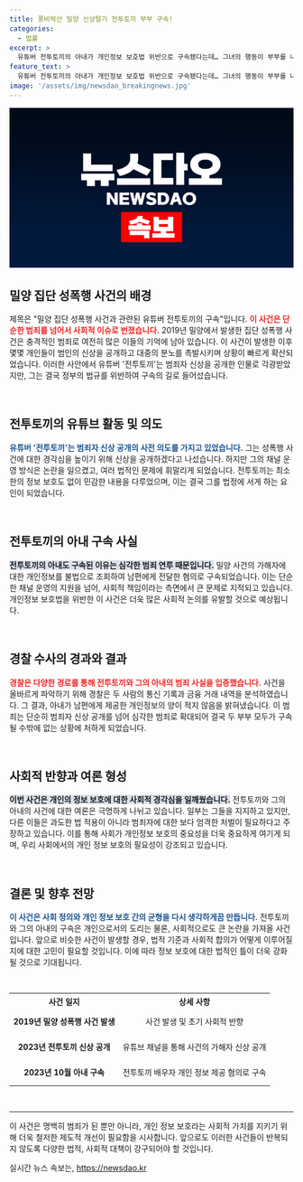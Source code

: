 ```yaml
---
title: 풍비박산 밀양 신상털기 전투토끼 부부 구속!
categories:
  - 법률
excerpt: >
  유튜버 전투토끼의 아내가 개인정보 보호법 위반으로 구속됐다는데… 그녀의 행동이 부부를 나란히 구속의 길로 이끌었다! 이들의 충격적인 비밀이 밝혀졌다!
feature_text: >
  유튜버 전투토끼의 아내가 개인정보 보호법 위반으로 구속됐다는데… 그녀의 행동이 부부를 나란히 구속의 길로 이끌었다! 이들의 충격적인 비밀이 밝혀졌다!
image: '/assets/img/newsdao_breakingnews.jpg'
---
```


<p><img src="/assets/img/newsdao_breakingnews.jpg" alt="koreaapp 속보" /></p>

<h2 data-ke-size="size26">밀양 집단 성폭행 사건의 배경</h2>

<p>제목은 "밀양 집단 성폭행 사건과 관련된 유튜버 전투토끼의 구속"입니다. <b><span style="color: #ee2323;">이 사건은 단순한 범죄를 넘어서 사회적 이슈로 번졌습니다.</span></b> 2019년 밀양에서 발생한 집단 성폭행 사건은 충격적인 범죄로 여전히 많은 이들의 기억에 남아 있습니다. 이 사건이 발생한 이후 몇몇 개인들이 범인의 신상을 공개하고 대중의 분노를 촉발시키며 상황이 빠르게 확산되었습니다. 이러한 사안에서 유튜버 '전투토끼'는 범죄자 신상을 공개한 인물로 각광받았지만, 그는 결국 정부의 법규를 위반하여 구속의 길로 들어섰습니다. </p>

<p data-ke-size="size16">&nbsp;</p> 

<h2 data-ke-size="size26">전투토끼의 유튜브 활동 및 의도</h2>

<p><b><span style="color: #1a5490;">유튜버 '전투토끼'는 범죄자 신상 공개의 사전 의도를 가지고 있었습니다.</span></b> 그는 성폭행 사건에 대한 경각심을 높이기 위해 신상을 공개하겠다고 나섰습니다. 하지만 그의 채널 운영 방식은 논란을 일으켰고, 여러 법적인 문제에 휘말리게 되었습니다. 전투토끼는 최소한의 정보 보호도 없이 민감한 내용을 다루었으며, 이는 결국 그를 법정에 서게 하는 요인이 되었습니다.</p>

<p data-ke-size="size16">&nbsp;</p> 

<h2 data-ke-size="size26">전투토끼의 아내 구속 사실</h2>

<p><b><span style="background-color: #21538527;">전투토끼의 아내도 구속된 이유는 심각한 범죄 연루 때문입니다.</span></b> 밀양 사건의 가해자에 대한 개인정보를 불법으로 조회하여 남편에게 전달한 혐의로 구속되었습니다. 이는 단순한 채널 운영의 지원을 넘어, 사회적 책임이라는 측면에서 큰 문제로 지적되고 있습니다. 개인정보 보호법을 위반한 이 사건은 더욱 많은 사회적 논의를 유발할 것으로 예상됩니다. </p>

<p data-ke-size="size16">&nbsp;</p> 

<h2 data-ke-size="size26">경찰 수사의 경과와 결과</h2>

<p><b><span style="color: #ee2323;">경찰은 다양한 경로를 통해 전투토끼와 그의 아내의 범죄 사실을 입증했습니다.</span></b> 사건을 올바르게 파악하기 위해 경찰은 두 사람의 통신 기록과 금융 거래 내역을 분석하였습니다. 그 결과, 아내가 남편에게 제공한 개인정보의 양이 적지 않음을 밝혀냈습니다. 이 범죄는 단순히 범죄자 신상 공개를 넘어 심각한 범죄로 확대되어 결국 두 부부 모두가 구속될 수밖에 없는 상황에 처하게 되었습니다.</p>

<p data-ke-size="size16">&nbsp;</p>

<h2 data-ke-size="size26">사회적 반향과 여론 형성</h2>

<p><b><span style="background-color: #21538527;">이번 사건은 개인의 정보 보호에 대한 사회적 경각심을 일깨웠습니다.</span></b> 전투토끼와 그의 아내의 사건에 대한 여론은 극명하게 나뉘고 있습니다. 일부는 그들을 지지하고 있지만, 다른 이들은 과도한 법 적용이 아니라 범죄자에 대한 보다 엄격한 처벌이 필요하다고 주장하고 있습니다. 이를 통해 사회가 개인정보 보호의 중요성을 더욱 중요하게 여기게 되며, 우리 사회에서의 개인 정보 보호의 필요성이 강조되고 있습니다.</p>

<p data-ke-size="size16">&nbsp;</p> 

<h2 data-ke-size="size26">결론 및 향후 전망</h2>

<p><b><span style="color: #1a5490;">이 사건은 사회 정의와 개인 정보 보호 간의 균형을 다시 생각하게끔 만듭니다.</span></b> 전투토끼와 그의 아내의 구속은 개인으로서의 도리는 물론, 사회적으로도 큰 논란을 가져올 사건입니다. 앞으로 비슷한 사건이 발생할 경우, 법적 기준과 사회적 합의가 어떻게 이루어질지에 대한 고민이 필요할 것입니다. 이에 따라 정보 보호에 대한 법적인 틀이 더욱 강화될 것으로 기대됩니다. </p>

<p data-ke-size="size16">&nbsp;</p> 

<table>
    <tr>
        <th style="text-align: center;"><b>사건 일지</b></th>
        <th style="text-align: center;"><b>상세 사항</b></th>
    </tr>
    <tr>
        <td style="text-align: center; height: 40px;"><b>2019년 밀양 성폭행 사건 발생</b></td>
        <td style="text-align: center; height: 40px;">사건 발생 및 초기 사회적 반향</td>
    </tr>
    <tr>
        <td style="text-align: center; height: 40px;"><b>2023년 전투토끼 신상 공개</b></td>
        <td style="text-align: center; height: 40px;">유튜브 채널을 통해 사건의 가해자 신상 공개</td>
    </tr>
    <tr>
        <td style="text-align: center; height: 40px;"><b>2023년 10월 아내 구속</b></td>
        <td style="text-align: center; height: 40px;">전투토끼 배우자 개인 정보 제공 혐의로 구속</td>
    </tr>
</table>

<p data-ke-size="size16">&nbsp;</p> 

<hr> 

<p data-ke-size="size16"></p> 

<p>이 사건은 명백히 범죄가 된 뿐만 아니라, 개인 정보 보호라는 사회적 가치를 지키기 위해 더욱 철저한 제도적 개선이 필요함을 시사합니다. 앞으로도 이러한 사건들이 반복되지 않도록 다양한 법적, 사회적 대책이 강구되어야 할 것입니다.</p>
실시간 뉴스 속보는, <a href="https://newsdao.kr" rel="dofollow">https://newsdao.kr</a>


